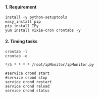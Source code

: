 #### 1. Requirement
```
install -y python-setuptools
easy_install pip
pip install IPy
yum install vixie-cron crontabs -y
```

#### 2. Timing tasks
```
crontab -l
crontab -e

*/5 * * * * /root/ipMonitor/ipMonitor.py

#service crond start
#service crond stop
service crond restart
service crond reload
service crond status
```
